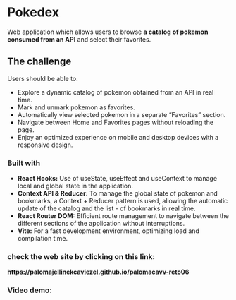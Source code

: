 # Pokedex
Web application which allows users to browse **a catalog of pokemon consumed from an API** and select their favorites.

## The challenge

Users should be able to:

- Explore a dynamic catalog of pokemon obtained from an API in real time.
- Mark and unmark pokemon as favorites.
- Automatically view selected pokemon in a separate “Favorites” section.
- Navigate between Home and Favorites pages without reloading the page.
- Enjoy an optimized experience on mobile and desktop devices with a responsive design.

### Built with

- **React Hooks:** Use of useState, useEffect and useContext to manage local and global state in the application.
- **Context API & Reducer:** To manage the global state of pokemon and bookmarks, a Context + Reducer pattern is used, allowing the automatic update of the catalog and the list - of bookmarks in real time.
- **React Router DOM:** Efficient route management to navigate between the different sections of the application without interruptions.
- **Vite:** For a fast development environment, optimizing load and compilation time.
  
### check the web site by clicking on this link:

**https://palomajellinekcaviezel.github.io/palomacavv-reto06**

### Video demo:


